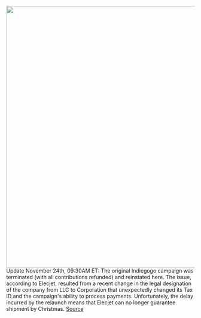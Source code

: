 <img src='https://cdn.vox-cdn.com/thumbor/gYXqrcXV3PvZV3mN7BNTs1FMtu0=/0x0:2324x1302/1200x675/filters:focal(854x452:1224x822)/cdn.vox-cdn.com/uploads/chorus_image/image/70122369/elecjet_stacked_report_hero.0.jpg' width='700px' /><br/>
Update November 24th, 09:30AM ET: The original Indiegogo campaign was terminated (with all contributions refunded) and reinstated here. The issue, according to Elecjet, resulted from a recent change in the legal designation of the company from LLC to Corporation that unexpectedly changed its Tax ID and the campaign's ability to process payments. Unfortunately, the delay incurred by the relaunch means that Elecjet can no longer guarantee shipment by Christmas.
<a href='https://www.theverge.com/22771702/graphene-power-bank-review-price-speed'> Source <a/>